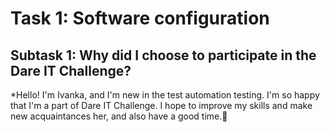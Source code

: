 
# Task 1: Software configuration

## Subtask 1: Why did I choose to participate in the Dare IT Challenge?

*Hello! I'm Ivanka, and I'm new in the test automation testing. I'm so happy that I'm a part
of Dare IT Challenge. I hope to improve my skills and make new acquaintances her, and also
have a good time.🙂 
